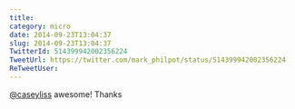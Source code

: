 ```yaml
---
title: 
category: micro
date: 2014-09-23T13:04:37
slug: 2014-09-23T13:04:37
TwitterId: 514399942002356224
TweetUrl: https://twitter.com/mark_philpot/status/514399942002356224
ReTweetUser: 
---
```


[@caseyliss](https://twitter.com/caseyliss) awesome! Thanks